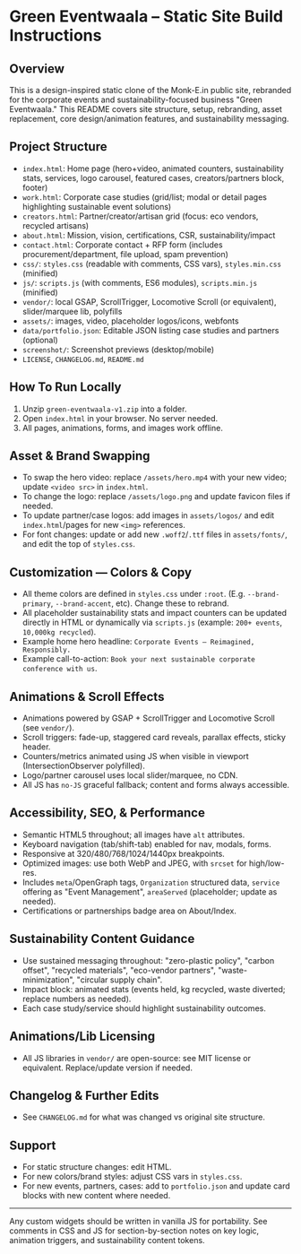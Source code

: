 # Green Eventwaala – Static Site Build Instructions

## Overview
This is a design-inspired static clone of the Monk-E.in public site, rebranded for the corporate events and sustainability-focused business "Green Eventwaala." This README covers site structure, setup, rebranding, asset replacement, core design/animation features, and sustainability messaging.

## Project Structure
- `index.html`: Home page (hero+video, animated counters, sustainability stats, services, logo carousel, featured cases, creators/partners block, footer)
- `work.html`: Corporate case studies (grid/list; modal or detail pages highlighting sustainable event solutions)
- `creators.html`: Partner/creator/artisan grid (focus: eco vendors, recycled artisans)
- `about.html`: Mission, vision, certifications, CSR, sustainability/impact
- `contact.html`: Corporate contact + RFP form (includes procurement/department, file upload, spam prevention)
- `css/`: `styles.css` (readable with comments, CSS vars), `styles.min.css` (minified)
- `js/`: `scripts.js` (with comments, ES6 modules), `scripts.min.js` (minified)
- `vendor/`: local GSAP, ScrollTrigger, Locomotive Scroll (or equivalent), slider/marquee lib, polyfills
- `assets/`: images, video, placeholder logos/icons, webfonts
- `data/portfolio.json`: Editable JSON listing case studies and partners (optional)
- `screenshot/`: Screenshot previews (desktop/mobile)
- `LICENSE`, `CHANGELOG.md`, `README.md`

## How To Run Locally
1. Unzip `green-eventwaala-v1.zip` into a folder.
2. Open `index.html` in your browser. No server needed.
3. All pages, animations, forms, and images work offline.

## Asset & Brand Swapping
- To swap the hero video: replace `/assets/hero.mp4` with your new video; update `<video src>` in `index.html`.
- To change the logo: replace `/assets/logo.png` and update favicon files if needed.
- To update partner/case logos: add images in `assets/logos/` and edit `index.html`/pages for new `<img>` references.
- For font changes: update or add new `.woff2`/`.ttf` files in `assets/fonts/`, and edit the top of `styles.css`.

## Customization — Colors & Copy
- All theme colors are defined in `styles.css` under `:root`. (E.g. `--brand-primary`, `--brand-accent`, etc). Change these to rebrand.
- All placeholder sustainability stats and impact counters can be updated directly in HTML or dynamically via `scripts.js` (example: `200+ events`, `10,000kg recycled`).
- Example home hero headline: `Corporate Events — Reimagined, Responsibly.`
- Example call-to-action: `Book your next sustainable corporate conference with us`.

## Animations & Scroll Effects
- Animations powered by GSAP + ScrollTrigger and Locomotive Scroll (see `vendor/`).
- Scroll triggers: fade-up, staggered card reveals, parallax effects, sticky header.
- Counters/metrics animated using JS when visible in viewport (IntersectionObserver polyfilled).
- Logo/partner carousel uses local slider/marquee, no CDN.
- All JS has `no-JS` graceful fallback; content and forms always accessible.

## Accessibility, SEO, & Performance
- Semantic HTML5 throughout; all images have `alt` attributes.
- Keyboard navigation (tab/shift-tab) enabled for nav, modals, forms.
- Responsive at 320/480/768/1024/1440px breakpoints.
- Optimized images: use both WebP and JPEG, with `srcset` for high/low-res.
- Includes `meta`/OpenGraph tags, `Organization` structured data, `service` offering as "Event Management", `areaServed` (placeholder; update as needed).
- Certifications or partnerships badge area on About/Index.

## Sustainability Content Guidance
- Use sustained messaging throughout: "zero-plastic policy", "carbon offset", "recycled materials", "eco-vendor partners", "waste-minimization", "circular supply chain".
- Impact block: animated stats (events held, kg recycled, waste diverted; replace numbers as needed).
- Each case study/service should highlight sustainability outcomes.

## Animations/Lib Licensing
- All JS libraries in `vendor/` are open-source: see MIT license or equivalent. Replace/update version if needed.

## Changelog & Further Edits
- See `CHANGELOG.md` for what was changed vs original site structure.

## Support
- For static structure changes: edit HTML.
- For new colors/brand styles: adjust CSS vars in `styles.css`.
- For new events, partners, cases: add to `portfolio.json` and update card blocks with new content where needed.

---
Any custom widgets should be written in vanilla JS for portability. See comments in CSS and JS for section-by-section notes on key logic, animation triggers, and sustainability content tokens.